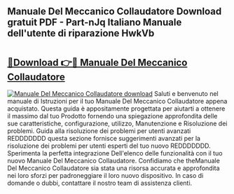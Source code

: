 ## Manuale Del Meccanico Collaudatore Download gratuit PDF - Part-nJq Italiano Manuale dell'utente di riparazione HwkVb

# <h2><a href="http://dfdontn.blite.top/?on=Manuale+Del+Meccanico+Collaudatore">🔗Download 👉🔴 Manuale Del Meccanico Collaudatore</a></h2>

[![Manuale Del Meccanico Collaudatore download](https://i.imgur.com/lujVjoI.png)](http://dfdontn.blite.top/?on=Manuale+Del+Meccanico+Collaudatore)
Saluti e benvenuto nel manuale di Istruzioni per il tuo Manuale Del Meccanico Collaudatore appena acquistato. Questa guida è appositamente progettata per aiutarti a ottenere il massimo dal tuo Prodotto fornendo una spiegazione approfondita delle sue caratteristiche, configurazione, utilizzo, Manutenzione e Risoluzione dei problemi. Guida alla risoluzione dei problemi per utenti avanzati REDDDDDDD questa sezione fornisce suggerimenti avanzati per la risoluzione dei problemi per utenti esperti del tuo nuovo REDDDDDDD. Sperimenta la perfetta integrazione Dell'elenco delle funzionalità con il tuo nuovo Manuale Del Meccanico Collaudatore. Confidiamo che theManuale Del Meccanico Collaudatore sia stata una risorsa accurata e approfondita nei loro sforzi per padroneggiare il loro nuovo dispositivo. In caso di domande o dubbi, contattare il nostro team di assistenza clienti.
